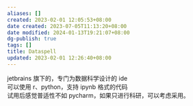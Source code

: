 ```yaml
---
aliases: []
created: 2023-02-01 12:05:53+08:00
date created: 2023-07-05T11:13:20+08:00
date modified: 2024-01-13T19:21:07+08:00
dg-publish: true
tags: []
title: Dataspell
updated: 2023-02-01 12:26:40+08:00
---
```


jetbrains 旗下的，专门为数据科学设计的 ide  
可以使用 r、python，支持 ipynb 格式的代码  
试用后感觉普适性不如 pycharm，如果只进行科研，可以考虑采用。